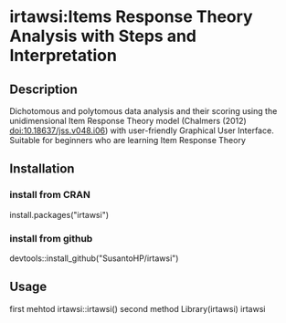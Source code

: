# irtawsi:Items Response Theory Analysis with Steps and Interpretation
## Description
Dichotomous and polytomous data analysis and their scoring using the unidimensional Item Response Theory model (Chalmers (2012) <doi:10.18637/jss.v048.i06>) with user-friendly Graphical User Interface. Suitable for  beginners who are learning Item Response Theory

## Installation
### install from CRAN
install.packages("irtawsi")
### install from github
devtools::install_github("SusantoHP/irtawsi")

## Usage
first mehtod
irtawsi::irtawsi()
second method
Library(irtawsi)
irtawsi

